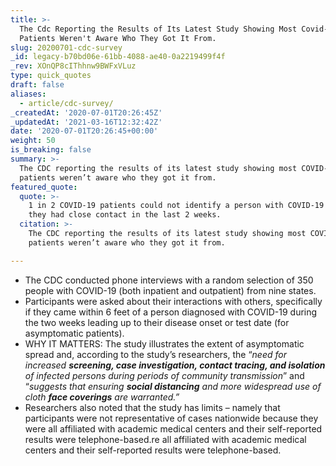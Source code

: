 ```yaml
---
title: >-
  The Cdc Reporting the Results of Its Latest Study Showing Most Covid-19
  Patients Weren't Aware Who They Got It From.
slug: 20200701-cdc-survey
_id: legacy-b70bd06e-61bb-4088-ae40-0a2219499f4f
_rev: XOnQP8cIThhnw9BWFxVLuz
type: quick_quotes
draft: false
aliases:
  - article/cdc-survey/
_createdAt: '2020-07-01T20:26:45Z'
_updatedAt: '2021-03-16T12:32:42Z'
date: '2020-07-01T20:26:45+00:00'
weight: 50
is_breaking: false
summary: >-
  The CDC reporting the results of its latest study showing most COVID-19
  patients weren’t aware who they got it from.
featured_quote:
  quote: >-
    1 in 2 COVID-19 patients could not identify a person with COVID-19 with whom
    they had close contact in the last 2 weeks.
  citation: >-
    The CDC reporting the results of its latest study showing most COVID-19
    patients weren’t aware who they got it from.

---
```

* The CDC conducted phone interviews with a random selection of 350 people with COVID-19 (both inpatient and outpatient) from nine states.
* Participants were asked about their interactions with others, specifically if they came within 6 feet of a person diagnosed with COVID-19 during the two weeks leading up to their disease onset or test date (for asymptomatic patients).
* WHY IT MATTERS: The study illustrates the extent of asymptomatic spread and, according to the study’s researchers, the “_need for increased **screening, case investigation, contact tracing, and isolation** of infected persons during periods of community transmission_” and “_suggests that ensuring **social distancing** and more widespread use of cloth **face coverings** are warranted.”_
* Researchers also noted that the study has limits – namely that participants were not representative of cases nationwide because they were all affiliated with academic medical centers and their self-reported results were telephone-based.re all affiliated with academic medical centers and their self-reported results were telephone-based.